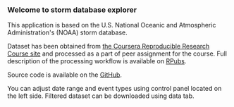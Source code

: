 ### Welcome to storm database explorer

This application is based on the U.S. National Oceanic and Atmospheric Administration's (NOAA) storm database.

Dataset has been obtained from [the Coursera Reproducible Research Course site](https://d396qusza40orc.cloudfront.net/repdata%2Fdata%2FStormData.csv.bz2) and processed as a part of peer assignment for the course. Full description of the processing workflow is available on [RPubs](http://rpubs.com/zero323/18294).

Source code is available on the [GitHub](https://github.com/zero323/developing-data-products-shiny).

You can adjust date range and event types using control panel located on the left side. Filtered dataset can be downloaded using data tab.